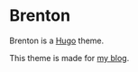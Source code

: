 # Brenton

Brenton is a [Hugo](https://gohugo.io) theme.

This theme is made for [my blog](https://subinsb.com).
